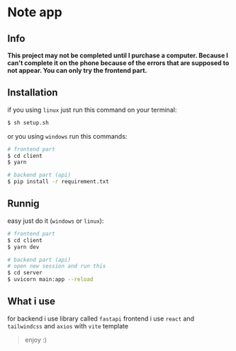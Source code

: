 # Note app

## Info
__**This project may not be completed until I purchase a computer. Because I can't complete it on the phone because of the errors that are supposed to not appear. You can only try the frontend part.**__

## Installation
if you using `linux` just run this command on your terminal:
```bash
$ sh setup.sh
```

or you using `windows` run this commands:
```bash
# frontend part
$ cd client
$ yarn

# backend part (api)
$ pip install -r requirement.txt
```

## Runnig
easy just do it (`windows` or `linux`):
```bash
# frontend part
$ cd client
$ yarn dev

# backend part (api)
# open new session and run this
$ cd server
$ uvicorn main:app --reload
```

## What i use
for backend i use library called `fastapi`
frontend i use `react` and `tailwindcss` and `axios`
with `vite` template

> enjoy :)
